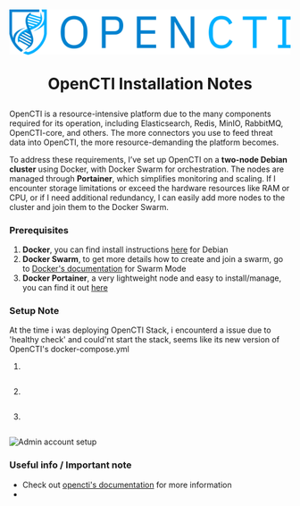 <h1 align="center">
<img src=https://github.com/phamthanhsang-cs/SOC-in-my-Pocket/blob/main/images/logos/opencti-logo.png alt="logo">


OpenCTI Installation Notes

</h1>

OpenCTI is a resource-intensive platform due to the many components required for its operation, including Elasticsearch, Redis, MinIO, RabbitMQ, OpenCTI-core, and others. The more connectors you use to feed threat data into OpenCTI, the more resource-demanding the platform becomes.

To address these requirements, I’ve set up OpenCTI on a **two-node Debian cluster** using Docker, with Docker Swarm for orchestration. The nodes are managed through **Portainer**, which simplifies monitoring and scaling. If I encounter storage limitations or exceed the hardware resources like RAM or CPU, or if I need additional redundancy, I can easily add more nodes to the cluster and join them to the Docker Swarm.

### Prerequisites
1. **Docker**, you can find install instructions [here](https://docs.docker.com/engine/install/debian/) for Debian
2. **Docker Swarm**, to get more details how to create and join a swarm, go to [Docker's documentation](https://docs.docker.com/engine/swarm/swarm-tutorial/create-swarm/) for Swarm Mode
3. **Docker Portainer**, a very lightweight node and easy to install/manage, you can find it out [here](https://docs.portainer.io/start/install-ce/server/docker/linux)


### Setup Note
At the time i was deploying OpenCTI Stack, i encounterd a issue due to 'healthy check' and could'nt start the stack, seems like its new version of OpenCTI's docker-compose.yml  

1. 
```bash
```

2. 
```bash
```

3. 
```bash
```


   
![Admin account setup]()

### Useful info / Important note
* Check out [opencti's documentation](https://docs.opencti.io/latest/) for more information
* 

